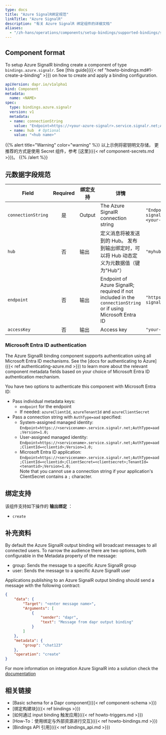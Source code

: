 ```yaml
---
type: docs
title: "Azure SignalR绑定规范"
linkTitle: "Azure SignalR"
description: "有关 Azure SignalR 绑定组件的详细文档"
aliases:
  - "/zh-hans/operations/components/setup-bindings/supported-bindings/signalr/"
---
```


## Component format

To setup Azure SignalR binding create a component of type `bindings.azure.signalr`. See [this guide]({{< ref "howto-bindings.md#1-create-a-binding" >}}) on how to create and apply a binding configuration.


```yaml
apiVersion: dapr.io/v1alpha1
kind: Component
metadata:
  name: <NAME>
spec:
  type: bindings.azure.signalr
  version: v1
  metadata:
  - name: connectionString
    value: "Endpoint=https://<your-azure-signalr>.service.signalr.net;AccessKey=<your-access-key>;Version=1.0;"
  - name: hub  # Optional
    value: "<hub name>"
```

{{% alert title="Warning" color="warning" %}}
以上示例将密钥明文存储， 更推荐的方式是使用 Secret 组件，参考 [这里]({{< ref component-secrets.md >}})。
{{% /alert %}}

## 元数据字段规范

| Field              | Required | 绑定支持   | 详情                                                                                                           | 示例                                                                                                                 |
| ------------------ |:--------:| ------ | ------------------------------------------------------------------------------------------------------------ | ------------------------------------------------------------------------------------------------------------------ |
| `connectionString` |    是     | Output | The Azure SignalR connection string                                                                          | `"Endpoint=https://<your-azure-signalr>.service.signalr.net;AccessKey=<your-access-key>;Version=1.0;"` |
| `hub`              |    否     | 输出     | 定义消息将被发送到的 Hub。 发布到输出绑定时，可以将 Hub 动态定义为元数据值（键为"Hub"）                                                          | `"myhub"`                                                                                                          |
| `endpoint`         |    否     | 输出     | Endpoint of Azure SignalR; required if not included in the `connectionString` or if using Microsoft Entra ID | `"https://<your-azure-signalr>.service.signalr.net"`                                                         |
| `accessKey`        |    否     | 输出     | Access key                                                                                                   | `"your-access-key"`                                                                                                |

### Microsoft Entra ID authentication

The Azure SignalR binding component supports authentication using all Microsoft Entra ID mechanisms. See the [docs for authenticating to Azure]({{< ref authenticating-azure.md >}}) to learn more about the relevant component metadata fields based on your choice of Microsoft Entra ID authentication mechanism.

You have two options to authenticate this component with Microsoft Entra ID:

- Pass individual metadata keys:
  - `endpoint` for the endpoint
  - If needed: `azureClientId`, `azureTenantId` and `azureClientSecret`
- Pass a connection string with `AuthType=aad` specified:
  - System-assigned managed identity: `Endpoint=https://<servicename>.service.signalr.net;AuthType=aad;Version=1.0;`
  - User-assigned managed identity: `Endpoint=https://<servicename>.service.signalr.net;AuthType=aad;ClientId=<clientid>;Version=1.0;`
  - Microsoft Entra ID application: `Endpoint=https://<servicename>.service.signalr.net;AuthType=aad;ClientId=<clientid>;ClientSecret=<clientsecret>;TenantId=<tenantid>;Version=1.0;`  
    Note that you cannot use a connection string if your application's ClientSecret contains a `;` character.

## 绑定支持

该组件支持如下操作的 **输出绑定** ：

- `create`

## 补充资料

By default the Azure SignalR output binding will broadcast messages to all connected users. To narrow the audience there are two options, both configurable in the Metadata property of the message:

- group: Sends the message to a specific Azure SignalR group
- user: Sends the message to a specific Azure SignalR user

Applications publishing to an Azure SignalR output binding should send a message with the following contract:

```json
{
    "data": {
        "Target": "<enter message name>",
        "Arguments": [
            {
                "sender": "dapr",
                "text": "Message from dapr output binding"
            }
        ]
    },
    "metadata": {
        "group": "chat123"
    },
    "operation": "create"
}
```

For more information on integration Azure SignalR into a solution check the [documentation](https://docs.microsoft.com/azure/azure-signalr/)

## 相关链接

- [Basic schema for a Dapr component]({{< ref component-schema >}})
- [绑定构建块]({{< ref bindings >}})
- [如何通过 input binding 触发应用]({{< ref howto-triggers.md >}})
- [How-To：使用绑定与外部资源进行交互]({{< ref howto-bindings.md >}})
- [Bindings API 引用]({{< ref bindings_api.md >}})
